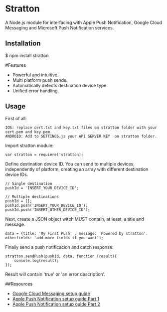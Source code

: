 Stratton
========

A Node.js module for interfacing with Apple Push Notification, Google Cloud Messaging and Microsoft Push Notification services.

## Installation 
$ npm install stratton

#Features
<ul>
<li>Powerful and intuitive.</li>
<li>Multi platform push sends.</li>
<li>Automatically detects destination device type.</li>
<li>Unified error handling.</li>
</ul>

## Usage 
First of all:
```
IOS: replace cert.txt and key.txt files on stratton folder with your cert.pem and key.pem. 
ANDROID: Add to SETTINGS.js your API SERVER KEY  on stratton folder.
```
Import stratton module:
```
var stratton = requiere('stratton);
```

Define destination device ID. You can send to multiple devices, independently of platform, creating an array with different destination device IDs.
```
// Single destination
pushId = 'INSERT_YOUR_DEVICE_ID';

// Multiple destinations
pushId = [];
pushId.push('INSERT_YOUR_DEVICE_ID');
pushId.push('INSERT_OTHER_DEVICE_ID');
```

Next, create a JSON object witch MUST contain, at least, a title and message. 
```
data = {title: 'My First Push' , message: 'Powered by stratton', otherfields: 'add more fields if you want');
```
Finally send a push notificacion and catch response:
```
stratton.sendPush(pushId, data, function (result){
	console.log(result);
});
```
Result will contain 'true' or 'an error description'.


##Resources
<ul>
<li> <a href="http://aerogear.org/docs/guides/aerogear-push-android/google-setup/"> Google Cloud Messaging setup guide</a> </li>
<li> <a href="http://aerogear.org/docs/guides/aerogear-push-ios/app-id-ssl-certificate-apns/"> Apple Push Notification setup guide Part 1</a> </li>
<li> <a href="https://github.com/argon/node-apn/wiki/Preparing-Certificates"> Apple Push Notification setup guide Part 2</a> </li>
</ul>
